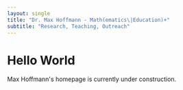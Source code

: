 ```yaml
---
layout: single
title: "Dr. Max Hoffmann - Math(ematics\|Education)+"
subtitle: "Research, Teaching, Outreach"
---
```


# Hello World

Max Hoffmann's homepage is currently under construction.